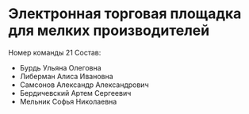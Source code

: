 # Электронная торговая площадка для мелких производителей

Номер команды 21
Состав:
- Бурдь Ульяна Олеговна
- Либерман Алиса Ивановна
- Самсонов Александр Александрович 
- Бердичевский Артем Сергеевич
- Мельник Софья Николаевна
